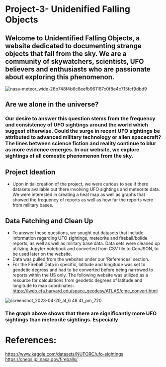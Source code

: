 # Project-3- Unidenified Falling Objects 

## Welcome to Unidentified Falling Objects, a website dedicated to documenting strange objects that fall from the sky. We are a community of skywatchers, scientists, UFO believers and enthusiasts who are passionate about exploring this phenomenon.

![nasa-meteor_wide-26b748f4b6c8eefb961167c0f8e4c715fcf9dbd9](https://user-images.githubusercontent.com/120348065/233500067-8439f6a3-d5a7-46ec-a524-404e4b06269e.jpg)


## Are we alone in the universe? 
### Our desire to answer this question stems from the frequency and consistency of UFO sightings around the world which suggest otherwise. Could the surge in recent UFO sightings be attributed to advanced military technology or alien spacecraft? The lines between science fiction and reality continue to blur as more evidence emerges. In our website, we explore sightings of all comestic phenomenon from the sky. 

## Project Ideation
- Upon initial creation of the project, we were curious to see if there datasets available out there involving UFO sightings and meteorite data. We were interested in creating a heat map as well as graphs that showed the frequency of reports as well as how far the reports were from military bases. 

## Data Fetching and Clean Up
- To answer these questions, we sought out datasets that include information regarding UFO sightings, meteorite and fireball/bolide reports, as well as well as military base data. Data sets were cleaned up utilizing Jupyter notebook and converted from CSV file to GeoJSON, to be used later on the website.
- Data was pulled from the websites under our 'References' section. 
- For the Fireball Data in specific, latitude and longitude was set to geodetic degress and had to be converted before being narrowed to reports within the US only. The following website was utilized as a resource for calculations from geodetic degrees of latitude and longitude to map coordinates: https://lweb.cfa.harvard.edu/space_geodesy/ATLAS/cme_convert.html


![screenshot_2023-04-20_at_6 48 41_pm_720](https://user-images.githubusercontent.com/120348065/233878374-545372b3-0595-495a-a560-13edf250d086.png)

### The graph above shows that there are significantly more UFO sightings than meteorite sightings. Especially

# References:

https://www.kaggle.com/datasets/NUFORC/ufo-sightings
https://cneos.jpl.nasa.gov/fireballs/
